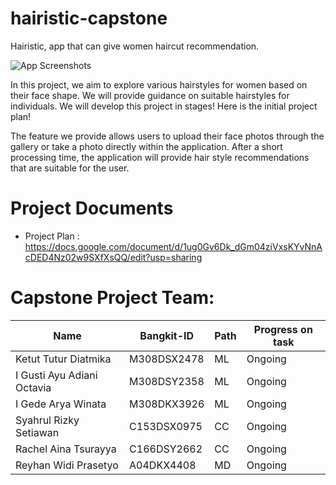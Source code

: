 # hairistic-capstone
Hairistic, app that can give women haircut recommendation.

![App Screenshots](https://github.com/hairistic/hairistic-capstone/assets/39531173/7a671aa0-c6c4-4fcc-89e0-e194e98151ea)


In this project, we aim to explore various hairstyles for women based on their face shape. We will provide guidance on suitable hairstyles for individuals. We will develop this project in stages! Here is the initial project plan!

The feature we provide allows users to upload their face photos through the gallery or take a photo directly within the application. After a short processing time, the application will provide hair style recommendations that are suitable for the user.

# Project Documents
- Project Plan : https://docs.google.com/document/d/1ug0Gv6Dk_dGm04ziVxsKYvNnAcDED4Nz02w9SXfXsQQ/edit?usp=sharing

# Capstone Project Team:
| Name  | Bangkit-ID | Path | Progress on task |
| ------------- | ------------- | ------------- | ------------- |
| Ketut Tutur Diatmika  | M308DSX2478  | ML  | Ongoing  |
| I Gusti Ayu Adiani Octavia  | M308DSY2358  | ML  | Ongoing  |
| I Gede Arya Winata  | M308DKX3926  | ML  | Ongoing  |
| Syahrul Rizky Setiawan  | C153DSX0975  | CC  | Ongoing  |
| Rachel Aina Tsurayya  | C166DSY2662  | CC  | Ongoing  |
| Reyhan Widi Prasetyo  | A04DKX4408  | MD  | Ongoing  |
